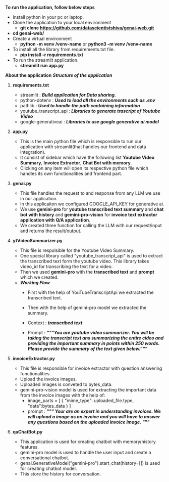 **To run the application, follow below steps**
- Install python in your pc or laptop.
- Clone the application to your local environment
  - **git clone https://github.com/datascientistshiva/genai-web.git**
- **cd genai-web/**
- Create a virtual environment
  - **python -m venv /venv-name** or **python3 -m venv /venv-name**
- To install all the library from requirements.txt file.
  - **pip install -r requirements.txt**
- To run the streamlit application.
  - **streamlit run app.py**


**About the application**
***Structure of the application***
1. **requirements.txt**
    - streamlit : ***Build application for Data sharing.***
    - python-dotenv : ***Used to load all the environments such as .env***
    - pathlib : ***Used to handle the path containing information***
    - youtube_transcript_api : ***Libraries to generate trascript of Youtube Video***
    - google-generativeai : ***Libraries to use google generative ai model***

2. **app.py**
    - This is the main python file which is responsible to run our application with streamlit(that handles our frontend and data integration).
    - It consist of sidebar which have the following list **Youtube Video Summary**, **Invoice Extractor**, **Chat Bot with memory**.
    - Clicking on any item will open its respective python file which handles its own functionalities and frontend part.
    
3. **genai.py**
    - This file handles the request to and response from any LLM we use in our application.
    - In this applicaiton we configured GOOGLE_API_KEY for generative ai.
    - We use **gemini-pro** for **youtube transcribed text summary** and **chat bot with history** and **gemini-pro-vision** for **invoice text extractor application with Q/A application**.
    - We created three function for calling the LLM with our request/input and returns the result/output.

4. **ytVideoSummarizer.py**
    - This file is respolsible for the Youtube Video Summary.
    - One special library called "youtube_transcript_api" is used to extract the transcribed text form the youtube video. This library takes video_id for transcribing the text for a video.
    - Then we used **gemini-pro** with the **transcribed text** and **prompt** which we created.
    - ***Working Flow***
      - First with the help of YouTubeTranscriptApi we extracted the transcribed text.
      - Then with the help of gemini-pro model we extracted the summary.
      
      -  Context : ***transcribed text***
      -  Prompt : ***"""You are youtube video summarizer. 
  You will be taking the transcript text ans summarizing 
  the entire cideo and providing the important summary in points within 250 words. 
  Please provide the summary of the text given below."""***

5. **invoiceExtractor.py**
   - This file is responsible for invoice extractor with question answering functionalities.
   - Upload the invoice images.
   - Uploaded images is conveted to bytes_data.
   - gemini-pro-vision model is used for extracting the important data from the invoice images with the help of:
     - image_parts = [
       {
                "mime_type": uploaded_file.type, 
                "data":bytes_data
            }
        ]
     - prompt : ***""" Your are an expert in understanding invoices. 
We will upload a image as an invoice and 
you will have to answer any questions based 
on the uploaded invoice image. """***
   
6. **qaChatBot.py**
   - This application is used for creating chatbot with memory/history features.
   - gemini-pro model is used to handle the user input and create a conversational chatbot.
   - genai.GenerativeModel("gemini-pro").start_chat(history=[]) is used for creating chatbot model.
   - This store the history for conversation.
   

